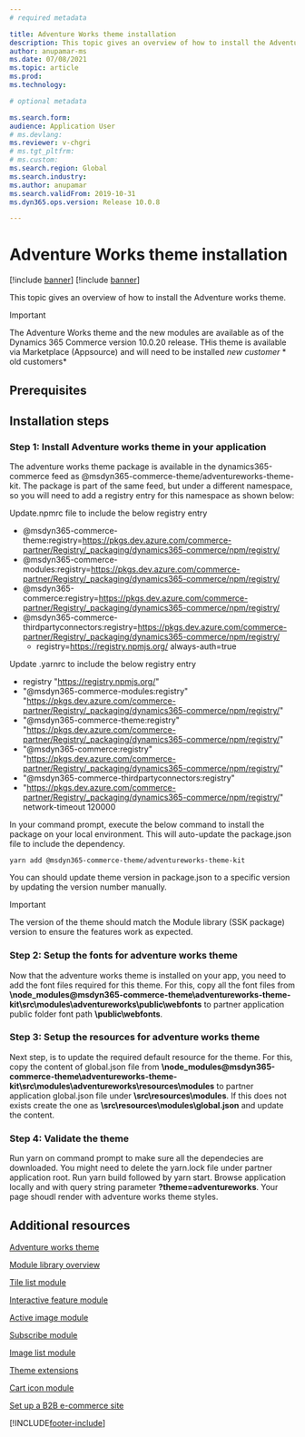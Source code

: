 ```yaml
---
# required metadata

title: Adventure Works theme installation
description: This topic gives an overview of how to install the Adventure Works theme.
author: anupamar-ms
ms.date: 07/08/2021
ms.topic: article
ms.prod: 
ms.technology: 

# optional metadata

ms.search.form: 
audience: Application User
# ms.devlang: 
ms.reviewer: v-chgri
# ms.tgt_pltfrm: 
# ms.custom: 
ms.search.region: Global
ms.search.industry: 
ms.author: anupamar
ms.search.validFrom: 2019-10-31
ms.dyn365.ops.version: Release 10.0.8

---
```


# Adventure Works theme installation

[!include [banner](includes/banner.md)]
[!include [banner](includes/preview-banner.md)]

This topic gives an overview of how to install the Adventure works theme. 

> [!IMPORTANT]
> The Adventure Works theme and the new modules are available as of the Dynamics 365 Commerce version 10.0.20 release. THis theme is available via Marketplace (Appsource) and will need to be installed  *new customer*  * old customers*

## Prerequisites

## Installation steps

### Step 1: Install Adventure works theme in your application

The adventure works theme package is available in the dynamics365-commerce feed as @msdyn365-commerce-theme/adventureworks-theme-kit. The package is part of the same feed, but under a different namespace, so you will need to add a registry entry for this namespace as shown below:

Update.npmrc file to include the below registry entry

  - @msdyn365-commerce-theme:registry=https://pkgs.dev.azure.com/commerce-partner/Registry/_packaging/dynamics365-commerce/npm/registry/
  - @msdyn365-commerce-modules:registry=https://pkgs.dev.azure.com/commerce-partner/Registry/_packaging/dynamics365-commerce/npm/registry/
  - @msdyn365-commerce:registry=https://pkgs.dev.azure.com/commerce-partner/Registry/_packaging/dynamics365-commerce/npm/registry/
  - @msdyn365-commerce-thirdpartyconnectors:registry=https://pkgs.dev.azure.com/commerce-partner/Registry/_packaging/dynamics365-commerce/npm/registry/
  	- registry=https://registry.npmjs.org/
	always-auth=true
	

Update .yarnrc to include the below registry entry
   - registry "https://registry.npmjs.org/"
   -   "@msdyn365-commerce-modules:registry" "https://pkgs.dev.azure.com/commerce-partner/Registry/_packaging/dynamics365-commerce/npm/registry/"
   -  "@msdyn365-commerce-theme:registry" "https://pkgs.dev.azure.com/commerce-partner/Registry/_packaging/dynamics365-commerce/npm/registry/"
   -  "@msdyn365-commerce:registry" "https://pkgs.dev.azure.com/commerce-partner/Registry/_packaging/dynamics365-commerce/npm/registry/"
   -  "@msdyn365-commerce-thirdpartyconnectors:registry" 
   -  "https://pkgs.dev.azure.com/commerce-partner/Registry/_packaging/dynamics365-commerce/npm/registry/"
	network-timeout 120000
	
	
In your command prompt, execute the below command to install the package on your local environment.  This will auto-update the package.json file to include the dependency.

`yarn add @msdyn365-commerce-theme/adventureworks-theme-kit`

You can should update theme version in package.json to a specific version by updating the version number manually.

> [!IMPORTANT]
> The version of the theme should match the Module library (SSK package) version to ensure the features work as expected. 


### Step 2: Setup the fonts for adventure works theme
Now that the adventure works theme is installed on your app, you need to add the font files required for this theme. For this, copy all the font files from **\node_modules@msdyn365-commerce-theme\adventureworks-theme-kit\src\modules\adventureworks\public\webfonts** to partner application public folder font path **\public\webfonts**.

### Step 3: Setup the resources for adventure works theme
Next step, is to update the required default resource for the theme. For this, copy the content of global.json file from **\node_modules@msdyn365-commerce-theme\adventureworks-theme-kit\src\modules\adventureworks\resources\modules** to partner application global.json file under **\src\resources\modules**. If this does not exists create the one as **\src\resources\modules\global.json** and update the content.

### Step 4: Validate the theme
Run yarn on command prompt to make sure all the dependecies are downloaded. You might need to delete the yarn.lock file under partner application root. Run yarn build followed by yarn start. Browse application locally and with query string parameter **?theme=adventureworks**. Your page shoudl render with adventure works theme styles.


## Additional resources

[Adventure works theme](adventureworks-theme.md)

[Module library overview](starter-kit-overview.md)

[Tile list module](tile-list-module.md)

[Interactive feature module](interactive-feature-module.md)

[Active image module](active-image-module.md)

[Subscribe module](subscribe-module.md)

[Image list module](image-list-module.md)

[Theme extensions](e-commerce-extensibility/theme-module-extensions.md)

[Cart icon module](cart-icon-module.md)

[Set up a B2B e-commerce site](./b2b/set-up-b2b-site.md)

[!INCLUDE[footer-include](../includes/footer-banner.md)]
